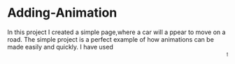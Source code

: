 # Adding-Animation
In this project
I created a simple page,where a car will
 a ppear to move on a road. 
The simple project is a perfect
 example of how animations 
can be made easily and quickly.
 I have used <marquee> 
tag for creating 
this simple animation. 
